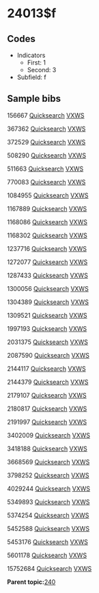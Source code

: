 # 24013$f

## Codes

-   Indicators
    -   First: 1
    -   Second: 3
-   Subfield: f

## Sample bibs

156667 [Quicksearch](https://search.library.yale.edu/catalog/156667) [VXWS](http://prodorbis.library.yale.edu:7014/vxws/GetHoldingsService?bibId=156667)

367362 [Quicksearch](https://search.library.yale.edu/catalog/367362) [VXWS](http://prodorbis.library.yale.edu:7014/vxws/GetHoldingsService?bibId=367362)

372529 [Quicksearch](https://search.library.yale.edu/catalog/372529) [VXWS](http://prodorbis.library.yale.edu:7014/vxws/GetHoldingsService?bibId=372529)

508290 [Quicksearch](https://search.library.yale.edu/catalog/508290) [VXWS](http://prodorbis.library.yale.edu:7014/vxws/GetHoldingsService?bibId=508290)

511663 [Quicksearch](https://search.library.yale.edu/catalog/511663) [VXWS](http://prodorbis.library.yale.edu:7014/vxws/GetHoldingsService?bibId=511663)

770083 [Quicksearch](https://search.library.yale.edu/catalog/770083) [VXWS](http://prodorbis.library.yale.edu:7014/vxws/GetHoldingsService?bibId=770083)

1084955 [Quicksearch](https://search.library.yale.edu/catalog/1084955) [VXWS](http://prodorbis.library.yale.edu:7014/vxws/GetHoldingsService?bibId=1084955)

1167889 [Quicksearch](https://search.library.yale.edu/catalog/1167889) [VXWS](http://prodorbis.library.yale.edu:7014/vxws/GetHoldingsService?bibId=1167889)

1168086 [Quicksearch](https://search.library.yale.edu/catalog/1168086) [VXWS](http://prodorbis.library.yale.edu:7014/vxws/GetHoldingsService?bibId=1168086)

1168302 [Quicksearch](https://search.library.yale.edu/catalog/1168302) [VXWS](http://prodorbis.library.yale.edu:7014/vxws/GetHoldingsService?bibId=1168302)

1237716 [Quicksearch](https://search.library.yale.edu/catalog/1237716) [VXWS](http://prodorbis.library.yale.edu:7014/vxws/GetHoldingsService?bibId=1237716)

1272077 [Quicksearch](https://search.library.yale.edu/catalog/1272077) [VXWS](http://prodorbis.library.yale.edu:7014/vxws/GetHoldingsService?bibId=1272077)

1287433 [Quicksearch](https://search.library.yale.edu/catalog/1287433) [VXWS](http://prodorbis.library.yale.edu:7014/vxws/GetHoldingsService?bibId=1287433)

1300056 [Quicksearch](https://search.library.yale.edu/catalog/1300056) [VXWS](http://prodorbis.library.yale.edu:7014/vxws/GetHoldingsService?bibId=1300056)

1304389 [Quicksearch](https://search.library.yale.edu/catalog/1304389) [VXWS](http://prodorbis.library.yale.edu:7014/vxws/GetHoldingsService?bibId=1304389)

1309521 [Quicksearch](https://search.library.yale.edu/catalog/1309521) [VXWS](http://prodorbis.library.yale.edu:7014/vxws/GetHoldingsService?bibId=1309521)

1997193 [Quicksearch](https://search.library.yale.edu/catalog/1997193) [VXWS](http://prodorbis.library.yale.edu:7014/vxws/GetHoldingsService?bibId=1997193)

2031375 [Quicksearch](https://search.library.yale.edu/catalog/2031375) [VXWS](http://prodorbis.library.yale.edu:7014/vxws/GetHoldingsService?bibId=2031375)

2087590 [Quicksearch](https://search.library.yale.edu/catalog/2087590) [VXWS](http://prodorbis.library.yale.edu:7014/vxws/GetHoldingsService?bibId=2087590)

2144117 [Quicksearch](https://search.library.yale.edu/catalog/2144117) [VXWS](http://prodorbis.library.yale.edu:7014/vxws/GetHoldingsService?bibId=2144117)

2144379 [Quicksearch](https://search.library.yale.edu/catalog/2144379) [VXWS](http://prodorbis.library.yale.edu:7014/vxws/GetHoldingsService?bibId=2144379)

2179107 [Quicksearch](https://search.library.yale.edu/catalog/2179107) [VXWS](http://prodorbis.library.yale.edu:7014/vxws/GetHoldingsService?bibId=2179107)

2180817 [Quicksearch](https://search.library.yale.edu/catalog/2180817) [VXWS](http://prodorbis.library.yale.edu:7014/vxws/GetHoldingsService?bibId=2180817)

2191997 [Quicksearch](https://search.library.yale.edu/catalog/2191997) [VXWS](http://prodorbis.library.yale.edu:7014/vxws/GetHoldingsService?bibId=2191997)

3402009 [Quicksearch](https://search.library.yale.edu/catalog/3402009) [VXWS](http://prodorbis.library.yale.edu:7014/vxws/GetHoldingsService?bibId=3402009)

3418188 [Quicksearch](https://search.library.yale.edu/catalog/3418188) [VXWS](http://prodorbis.library.yale.edu:7014/vxws/GetHoldingsService?bibId=3418188)

3668569 [Quicksearch](https://search.library.yale.edu/catalog/3668569) [VXWS](http://prodorbis.library.yale.edu:7014/vxws/GetHoldingsService?bibId=3668569)

3798252 [Quicksearch](https://search.library.yale.edu/catalog/3798252) [VXWS](http://prodorbis.library.yale.edu:7014/vxws/GetHoldingsService?bibId=3798252)

4029244 [Quicksearch](https://search.library.yale.edu/catalog/4029244) [VXWS](http://prodorbis.library.yale.edu:7014/vxws/GetHoldingsService?bibId=4029244)

5349893 [Quicksearch](https://search.library.yale.edu/catalog/5349893) [VXWS](http://prodorbis.library.yale.edu:7014/vxws/GetHoldingsService?bibId=5349893)

5374254 [Quicksearch](https://search.library.yale.edu/catalog/5374254) [VXWS](http://prodorbis.library.yale.edu:7014/vxws/GetHoldingsService?bibId=5374254)

5452588 [Quicksearch](https://search.library.yale.edu/catalog/5452588) [VXWS](http://prodorbis.library.yale.edu:7014/vxws/GetHoldingsService?bibId=5452588)

5453176 [Quicksearch](https://search.library.yale.edu/catalog/5453176) [VXWS](http://prodorbis.library.yale.edu:7014/vxws/GetHoldingsService?bibId=5453176)

5601178 [Quicksearch](https://search.library.yale.edu/catalog/5601178) [VXWS](http://prodorbis.library.yale.edu:7014/vxws/GetHoldingsService?bibId=5601178)

15752684 [Quicksearch](https://search.library.yale.edu/catalog/15752684) [VXWS](http://prodorbis.library.yale.edu:7014/vxws/GetHoldingsService?bibId=15752684)

**Parent topic:**[240](../../tags/240/240.md)

